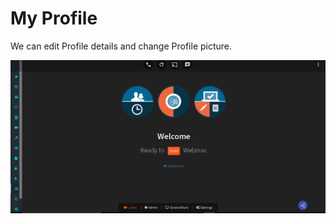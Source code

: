 # My Profile

We can edit Profile details and change Profile picture.

![](../.gitbook/assets/image%20%28170%29.png)

